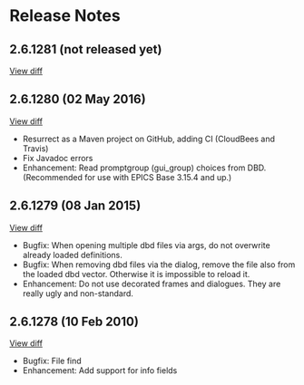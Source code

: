 # Release Notes

## 2.6.1281 (not released yet)
[View diff](https://github.com/epics-extensions/VisualDCT/compare/v2.6.1280...master)

## 2.6.1280 (02 May 2016)
[View diff](https://github.com/epics-extensions/VisualDCT/compare/8f714da...v2.6.1280)

 * Resurrect as a Maven project on GitHub, adding CI (CloudBees and Travis)
 * Fix Javadoc errors
 * Enhancement: Read promptgroup (gui_group) choices from DBD.
   (Recommended for use with EPICS Base 3.15.4 and up.)

## 2.6.1279 (08 Jan 2015)
[View diff](https://github.com/epics-extensions/VisualDCT/compare/03889bc...8f714da)

 * Bugfix: When opening multiple dbd files via args, do not overwrite already
   loaded definitions.
 * Bugfix: When removing dbd files via the dialog, remove the file also from the
   loaded dbd vector. Otherwise it is impossible to reload it.
 * Enhancement: Do not use decorated frames and dialogues.
   They are really ugly and non-standard.

## 2.6.1278 (10 Feb 2010)
[View diff](https://github.com/epics-extensions/VisualDCT/compare/61f04240...b21ee0f5)

 * Bugfix: File find
 * Enhancement: Add support for info fields
